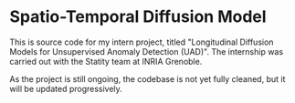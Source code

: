 # Spatio-Temporal Diffusion Model 

This is source code for my intern project, titled "Longitudinal Diffusion Models for Unsupervised Anomaly Detection (UAD)". The internship was carried out with the Statity team at INRIA Grenoble.

As the project is still ongoing, the codebase is not yet fully cleaned, but it will be updated progressively.